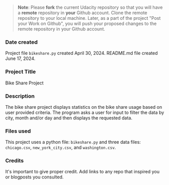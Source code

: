 >**Note**: Please **fork** the current Udacity repository so that you will have a **remote** repository in **your** Github account. Clone the remote repository to your local machine. Later, as a part of the project "Post your Work on Github", you will push your proposed changes to the remote repository in your Github account.

### Date created
Project file `bikeshare.py` created April 30, 2024. README.md file created June 17, 2024.

### Project Title
Bike Share Project

### Description
The bike share project displays statistics on the bike share usage based on user provided criteria. The program asks a user for input to filter the data by city, month and/or day and then displays the requested data.

### Files used
This project uses a python file: `bikeshare.py` and three data files: `chicago.csv`, `new_york_city.csv`, and `washington.csv`.

### Credits
It's important to give proper credit. Add links to any repo that inspired you or blogposts you consulted.

